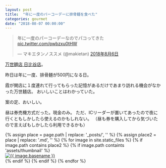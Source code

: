 ```yaml
---
layout: post
title:  "年に一度のパーコーデーに排骨麺を食べた"
categories: gourmet
date: "2018-08-07 00:00:00"
---
```


<blockquote class="twitter-tweet" data-lang="ja"><p lang="ja" dir="ltr">年に一度のパーコーデーなのでパコってきた <a href="https://t.co/pwbzxu0tHW">pic.twitter.com/pwbzxu0tHW</a></p>&mdash; マキエタンノススメ (@makietan) <a href="https://twitter.com/makietan/status/1026329010316304385?ref_src=twsrc%5Etfw">2018年8月6日</a></blockquote>
<script async src="https://platform.twitter.com/widgets.js" charset="utf-8"></script>

[万世麺店 日比谷店](http://www.niku-mansei.com/smartphone/shop/04_hibiya.html)。

昨日は年に一度、排骨麺が500円になる日。

霞が関店に１度連れて行ってもらった記憶があるだけであまり訪れる機会がなかった万世麺店。
おいしいことはわかっていた。

案の定、おいしい。

昼は券売機方式だった。現金のみ。
ただ、ICリーダーが置いてあったので夜に行くともしかしたら使えるのかもしれない。
（昼も券を購入してから気づいたので言えばもしかしたら利用できるかも）

<div class="trim">
{% assign place = page.path | replace: '_posts/', '' %}
{% assign place2 = place | replace: '.md', '' %}
{% for image in site.static_files %}
  {% if image.path contains place2 %}
    {% if image.path containts 'assets/thumbnail' %}
    <div class="trim__item">
      <a href="{{ site.url }}{{ image.path }}">
        <img class="one" src="{{ site.url }}{{ image.path }}" alt="{{ image.basename }}">
      </a>
    </div>
    {% endif %}
  {% endif %}
{% endfor %}
</div>
